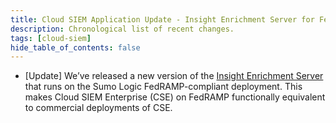 ```yaml
---
title: Cloud SIEM Application Update - Insight Enrichment Server for Fed deployment
description: Chronological list of recent changes.
tags: [cloud-siem]
hide_table_of_contents: false
---
```


* [Update] We’ve released a new version of the [Insight Enrichment Server](../../docs/cse/integrations/insight-enrichment-server) that runs on the Sumo Logic FedRAMP-compliant deployment. This makes Cloud SIEM Enterprise (CSE) on FedRAMP functionally equivalent to commercial deployments of CSE.
